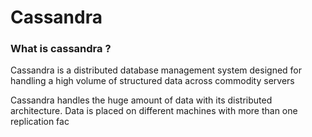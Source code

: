 # Cassandra

### What is cassandra ?

Cassandra is a distributed database management system designed for handling a high volume of structured data across commodity servers

Cassandra handles the huge amount of data with its distributed architecture. Data is placed on different machines with more than one replication fac
